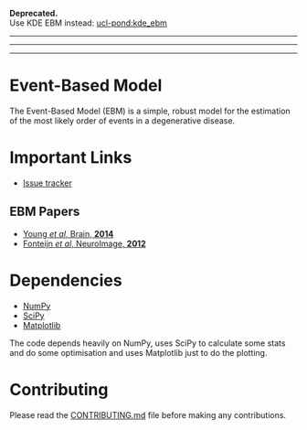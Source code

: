 **Deprecated.** <br/>
Use KDE EBM instead: [ucl-pond:kde_ebm](https://github.com/ucl-pond/kde_ebm)

<hr/>

<hr/>

<hr/>

Event-Based Model
=================

The Event-Based Model (EBM) is a simple, robust model for the estimation of the most likely order of events in a degenerative disease.



Important Links
===============

- [Issue tracker](https://github.com/ucl-pond/ebm/issues)

EBM Papers
----------
- [Young *et al*, Brain, **2014**](http://brain.oxfordjournals.org/cgi/pmidlookup?view=long&pmid=25012224)
- [Fonteijn *et al*, NeuroImage, **2012**](http://www.sciencedirect.com/science/article/pii/S1053811912000791)



Dependencies
============
- [NumPy](https://github.com/numpy/numpy)
- [SciPy](https://github.com/scipy/scipy)
- [Matplotlib](https://github.com/matplotlib/matplotlib)

The code depends heavily on NumPy, uses SciPy to calculate some stats and do some optimisation and uses Matplotlib just to do the plotting.

Contributing
============
Please read the [CONTRIBUTING.md](https://github.com/ucl-pond/ebm/blob/master/CONTRIBUTING.md) file before making any contributions.
